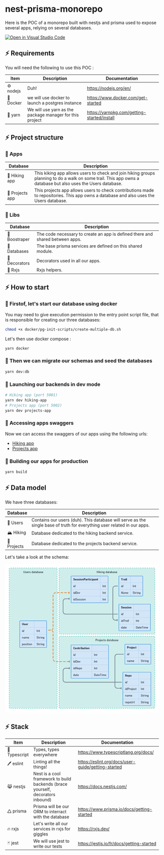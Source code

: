 # nest-prisma-monorepo

Here is the POC of a monorepo built with nestjs and prisma used to expose several apps, relying on several databases.

[![Open in Visual Studio Code](https://img.shields.io/static/v1?logo=visualstudiocode&label=&message=Open%20in%20Visual%20Studio%20Code&labelColor=2c2c32&color=007acc&logoColor=007acc)](https://github.dev/jpb06/nest-prisma-monorepo)

## ⚡ Requirements

You will need the following to use this POC :

| Item      | Description                                              | Documentation                                 |
| --------- | -------------------------------------------------------- | --------------------------------------------- |
| ⚙️ nodejs | Duh!                                                     | <https://nodejs.org/en/>                      |
| 🐳 Docker | we will use docker to launch a postgres instance         | <https://www.docker.com/get-started>          |
| 🧶 yarn   | We will use yarn as the package manager for this project | <https://yarnpkg.com/getting-started/install> |

## ⚡ Project structure

### 🎉 Apps

| Database        | Description                                                                                                                                                  |
| --------------- | ------------------------------------------------------------------------------------------------------------------------------------------------------------ |
| 🚀 Hiking app   | This kiking app allows users to check and join hiking groups planning to do a walk on some trail. This app owns a database but also uses the Users database. |
| 🚀 Projects app | This projects app allows users to check contributions made to repositories. This app owns a database and also uses the Users database.                       |

### 🧩 Libs

| Database      | Description                                                                   |
| ------------- | ----------------------------------------------------------------------------- |
| 🧩 Boostraper | The code necessary to create an app is defined there and shared between apps. |
| 🧩 Databases  | The base prisma services are defined on this shared module.                   |
| 🧩 Decorators | Decorators used in all our apps.                                              |
| 🧩 Rxjs       | Rxjs helpers.                                                                 |

## ⚡ How to start

### 🔶 Firstof, let's start our database using docker

You may need to give execution permission to the entry point script file, that is responsible for creating our three databases:

```bash
chmod +x docker/pg-init-scripts/create-multiple-db.sh
```

Let's then use docker compose :

```bash
yarn docker
```

### 🔶 Then we can migrate our schemas and seed the databases

```bash
yarn dev:db
```

### 🔶 Launching our backends in dev mode

```bash
# Hiking app (port 5001)
yarn dev hiking-app
# Projects app (port 5002)
yarn dev projects-app
```

### 🔶 Accessing apps swaggers

Now we can access the swaggers of our apps using the following urls:

- [Hiking app](http://localhost:5001)
- [Projects app](http://localhost:5002)

### 🔶 Building our apps for production

```bash
yarn build
```

## ⚡ Data model

We have three databases:

| Database    | Description                                                                                                             |
| ----------- | ----------------------------------------------------------------------------------------------------------------------- |
| 👨 Users    | Contains our users (duh). This database will serve as the single base of truth for everything user related in our apps. |
| 🏔️ Hiking   | Database dedicated to the hiking backend service.                                                                       |
| 🧳 Projects | Database dedicated to the projects backend service.                                                                     |

Let's take a look at the schema:

![Diagram](./documentation/db-diagram.png)

## ⚡ Stack

| Item          | Description                                                                     | Documentation                                        |
| ------------- | ------------------------------------------------------------------------------- | ---------------------------------------------------- |
| 🤩 Typescript | Types, types everywhere                                                         | <https://www.typescriptlang.org/docs/>               |
| 🖊️ eslint     | Linting all the things!                                                         | <https://eslint.org/docs/user-guide/getting-started> |
| 😹 nestjs     | Nest is a cool framework to build backends (brace yourself, decorators inbound) | <https://docs.nestjs.com/>                           |
| 🛆 prisma      | Prisma will be our ORM to interract with the database                           | <https://www.prisma.io/docs/getting-started>         |
| 🔥 rxjs       | Let's write all our services in rxjs for giggles                                | <https://rxjs.dev/>                                  |
| 🃏 jest       | We will use jest to write our tests                                             | <https://jestjs.io/fr/docs/getting-started>          |
